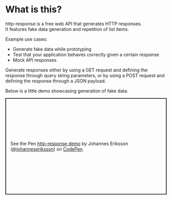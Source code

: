 # What is this?

http-response is a free web API that generates HTTP responses.  
It features fake data generation and repetition of list items.

Example use cases:

- Generate fake data while prototyping
- Test that your application behaves correctly given a certain response
- Mock API responses

Generate responses either by using a GET request and defining the response through query string parameters, or by using a POST request and defining the response through a JSON payload.

Below is a little demo showcasing generation of fake data.

<p class="codepen" data-height="300" data-default-tab="result" data-slug-hash="oNdRLZX" data-user="johanneseriksson" style="height: 300px; box-sizing: border-box; display: flex; align-items: center; justify-content: center; border: 2px solid; margin: 1em 0; padding: 1em;">
  <span>See the Pen <a href="https://codepen.io/johanneseriksson/pen/oNdRLZX">
  http-response demo</a> by Johannes Eriksson (<a href="https://codepen.io/johanneseriksson">@johanneseriksson</a>)
  on <a href="https://codepen.io">CodePen</a>.</span>
</p>
<script async src="https://cpwebassets.codepen.io/assets/embed/ei.js"></script>